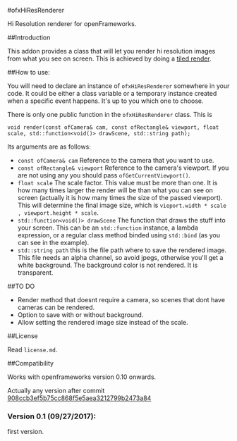 #ofxHiResRenderer


Hi Resolution renderer for openFrameworks.


##Introduction

This addon provides a class that will let you render hi resolution images from what you see on screen. This is achieved by doing a [tiled render](https://en.wikipedia.org/wiki/Tiled_rendering).

##How to use:

You will need to declare an instance of `ofxHiResRenderer` somewhere in your code. It could be either a class variable or a temporary instance created when a specific event happens. It's up to you which one to choose.

There is only one public function in the `ofxHiResRenderer` class.
This is 
 
    void render(const ofCamera& cam, const ofRectangle& viewport, float scale, std::function<void()> drawScene, std::string path);

Its arguments are as follows:

* `const ofCamera& cam` Reference to the camera that you want to use.
* `const ofRectangle& viewport` Reference to the camera's viewport. If you are not using any you should pass `ofGetCurrentViewport()`.
* `float scale` The scale factor. This value must be more than one. It is how many times larger the render will be than what you can see on screen (actually it is how many times the size of the passed viewport). This will determine the final image size, which is `vieport.width * scale , viewport.height * scale`.
* `std::function<void()> drawScene` The function that draws the stuff into your screen. This can be an `std::function` instance, a lambda expression, or a regular class method binded using `std::bind` (as you can see in the example).
* `std::string path` this is the file path where to save the rendered image. This file needs an alpha channel, so avoid jpegs, otherwise you'll get a white background. The background color is not rendered. It is transparent.

##TO DO

* Render method that doesnt require a camera, so scenes that dont have cameras can be rendered.
* Option to save with or without background.
* Allow setting the rendered image size instead of the scale.


##License

Read `license.md`.

##Compatibility

Works with openframeworks version 0.10 onwards.

Actually any version after commit [908ccb3ef5b75cc868f5e5aea3212799b2473a84](https://github.com/openframeworks/openFrameworks/commit/908ccb3ef5b75cc868f5e5aea3212799b2473a84)

### Version 0.1 (09/27/2017):
first version.


